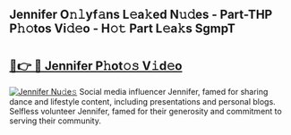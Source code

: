 ## Jennifer O𝚗𝚕yf𝚊ns L𝚎a𝚔ed N𝚞𝚍es - Part-THP P𝚑𝚘tos Vi𝚍𝚎o - H𝚘𝚝 Part L𝚎a𝚔s SgmpT

# <h2><a href="http://kfell75.oniu.top/?m=Jennifer">🔗👉 🔴 Jennifer P𝚑ot𝚘𝚜 V𝚒d𝚎o</a></h2>

[![Jennifer Nu𝚍e𝚜](https://i.imgur.com/0qMVB7G.gif)](http://kfell75.oniu.top/?m=Jennifer)
Social media influencer Jennifer, famed for sharing dance and lifestyle content, including presentations and personal blogs. Selfless volunteer Jennifer, famed for their generosity and commitment to serving their community.  
